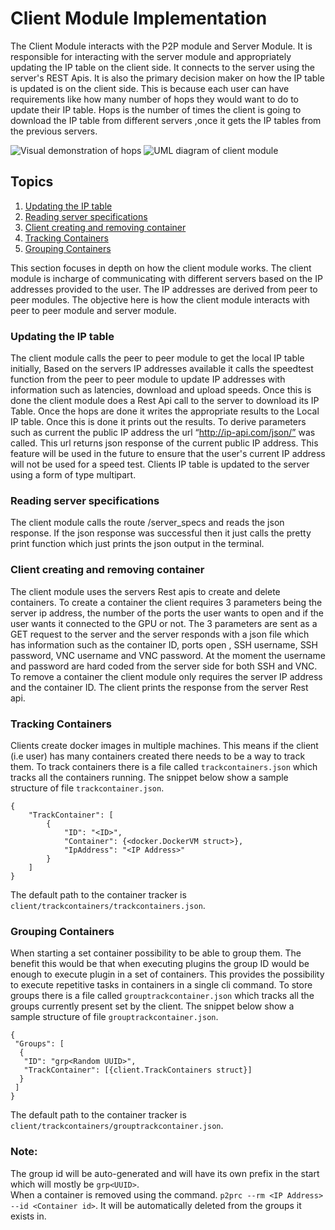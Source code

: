 # Client Module Implementation

The Client Module interacts with the P2P module and Server Module. It is responsible for interacting with the server module and appropriately updating the IP table on the client side. It connects to the server using the server's REST Apis. It is also the primary decision maker on how the IP table is updated is on the client side. This is because each user can have requirements like how many number of hops they would want to do to update their IP table. Hops is the number of times the client is going to download the IP table from different servers ,once it gets the IP tables from the previous servers.

![Visual demonstration of hops](images/NumOfHops.png)
![UML diagram of client module](images/clientmoduleArch.png)

## Topics
1. [Updating the IP table](#updating-the-IP-table)
2. [Reading server specifications](#reading-server-specifications)
3. [Client creating and removing container](#Client-creating-and-removing-container)
4. [Tracking Containers](#Tracking-Containers)
5. [Grouping Containers](#Grouping-Containers)

This section focuses in depth on how the client module works. The client module is incharge of communicating with
different servers based on the IP addresses provided to the user. The IP addresses are derived
from peer to peer modules. The objective here is how the client module interacts with peer to peer module 
and server module.

### Updating the IP table
The client module calls the peer to peer module to get the local IP table initially, Based on the
servers IP addresses available it calls the speedtest function from the peer to peer module to
update IP addresses with information such as latencies, download and upload speeds. Once this is
done the client module does a Rest Api call to the server to download its IP Table. Once the hops are 
done it writes the appropriate results to the Local IP table. Once this is done it prints out the results. 
To derive parameters such as current the public IP address the url “http://ip-api.com/json/” was called. 
This url returns json response of the current public IP address. This feature will be used in the future 
to ensure that the user's current IP address will not be used for a speed test. 
Clients IP table is updated to the server using a form of type multipart.

### Reading server specifications
The client module calls the route /server_specs and reads the json response. If the json response
was successful then it just calls the pretty print function which just prints the json output in the
terminal.

### Client creating and removing container
The client module uses the servers Rest apis to create and delete containers. To create a container
the client requires 3 parameters being the server ip address, the number of the ports the user
wants to open and if the user wants it connected to the GPU or not. The 3 parameters are sent as a
GET request to the server and the server responds with a json file which has information such as
the container ID, ports open , SSH username, SSH password, VNC username and VNC password.
At the moment the username and password are hard coded from the server side for both SSH and
VNC.
To remove a container the client module only requires the server IP address and the container ID.
The client prints the response from the server Rest api.

### Tracking Containers 
Clients create docker images in multiple machines. This means if the client (i.e user) has many 
containers created there needs to be a way to track them. To track containers there is a file 
called ```trackcontainers.json``` which tracks all the containers running. The snippet below 
show a sample structure of file ```trackcontainer.json```.

```
{
	"TrackContainer": [
		{
			"ID": "<ID>",
			"Container": {<docker.DockerVM struct>},
			"IpAddress": "<IP Address>"
		}
	]
} 
```
The default path to the container tracker is ```client/trackcontainers/trackcontainers.json```. 

### Grouping Containers 
When starting a set container possibility to be able to group them. 
The benefit this would be that when executing plugins the group ID would be enough to execute 
plugin in a set of containers. This provides the possibility to execute repetitive tasks in containers in 
a single cli command. To store groups there is a file called ```grouptrackcontainer.json``` which tracks all
the groups currently present set by the client. The snippet below
show a sample structure of file ```grouptrackcontainer.json```.

```
{
 "Groups": [
  {
   "ID": "grp<Random UUID>",
   "TrackContainer": [{client.TrackContainers struct}]
  }
 ]
}
```
The default path to the container tracker is ```client/trackcontainers/grouptrackcontainer.json```. 

### Note:
The group id will be auto-generated and will have its own prefix  in the start which will mostly be ```grp<UUID>```.  
When a container is removed using the command. ```p2prc --rm <IP Address> --id <Container id>```. It will be automatically deleted 
from the groups it exists in. 

